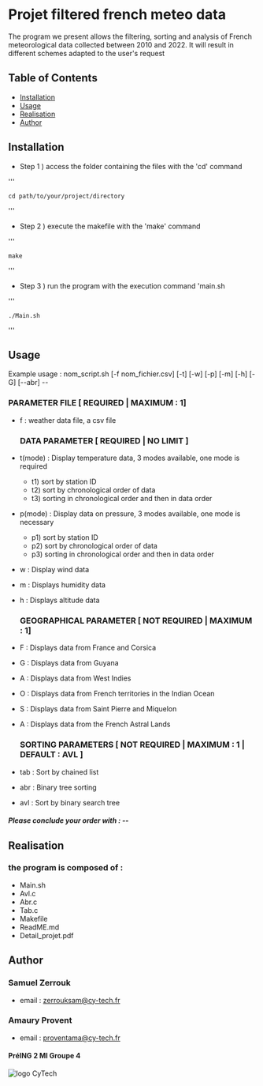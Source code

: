 # Projet filtered french meteo data

The program we present allows the filtering, sorting and analysis of French meteorological data collected between 2010 and 2022.
It will result in different schemes adapted to the user's request

## Table of Contents

- [Installation](#installation)
- [Usage](#usage)
- [Realisation](#Realisation)
- [Author](#author)

## Installation


- Step 1 )  access the folder containing the files with the 'cd' command

'''

    cd path/to/your/project/directory
    
'''

- Step 2 )  execute the makefile with the 'make' command

''' 

    make
    
'''

- Step 3 )  run the program with the execution command 'main.sh

'''

    ./Main.sh
    
'''

## Usage

Example usage : nom_script.sh [-f nom_fichier.csv] [-t<mode>] [-w] [-p<mode>] [-m] [-h] [-G] [--abr] --

  ###  PARAMETER FILE [ REQUIRED | MAXIMUM : 1]
- f : weather data file, a csv file

  ###  DATA PARAMETER [ REQUIRED | NO LIMIT ]
- t(mode) : Display temperature data, 3 modes available, one mode is required
    - t1) sort by station ID
    - t2) sort by chronological order of data
    - t3) sorting in chronological order and then in data order
- p(mode) : Display data on pressure, 3 modes available, one mode is necessary
    - p1) sort by station ID
    - p2) sort by chronological order of data
    - p3) sorting in chronological order and then in data order
- w : Display wind data
- m : Displays humidity data
- h : Displays altitude data

  ###  GEOGRAPHICAL PARAMETER [ NOT REQUIRED | MAXIMUM : 1]
- F : Displays data from France and Corsica
- G : Displays data from Guyana
- A : Displays data from West Indies
- O : Displays data from French territories in the Indian Ocean
- S : Displays data from Saint Pierre and Miquelon
- A : Displays data from the French Astral Lands

  ###  SORTING PARAMETERS [ NOT REQUIRED | MAXIMUM : 1 | DEFAULT : AVL ]
- tab : Sort by chained list
- abr : Binary tree sorting
- avl : Sort by binary search tree
 
##### Please conclude your order with : --

## Realisation

### the program is composed of :
- Main.sh
- Avl.c
- Abr.c
- Tab.c
- Makefile
- ReadME.md
- Detail_projet.pdf

## Author

### Samuel Zerrouk
- email : zerrouksam@cy-tech.fr

### Amaury Provent 
- email : proventama@cy-tech.fr

#### PréING 2 MI Groupe 4

![logo CyTech](https://upload.wikimedia.org/wikipedia/commons/4/4a/CY_Tech.png)


